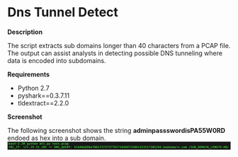 # Dns Tunnel Detect

**Description**

The script extracts sub domains longer than 40 characters from a PCAP file. The output can assist analysts in detecting possible DNS tunneling where data is encoded into subdomains.

**Requirements**
* Python 2.7
* pyshark==0.3.7.11
* tldextract==2.2.0

**Screenshot**

The following screenshot shows the string **adminpassswordisPA55W0RD** endoed as hex into a sub domain.
![alt tag](https://github.com/akbarq/dns_tunnel_detect/blob/master/screenshot/img.png)

